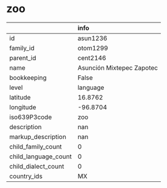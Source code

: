 # zoo
|                      | info                      |
|:---------------------|:--------------------------|
| id                   | asun1236                  |
| family_id            | otom1299                  |
| parent_id            | cent2146                  |
| name                 | Asunción Mixtepec Zapotec |
| bookkeeping          | False                     |
| level                | language                  |
| latitude             | 16.8762                   |
| longitude            | -96.8704                  |
| iso639P3code         | zoo                       |
| description          | nan                       |
| markup_description   | nan                       |
| child_family_count   | 0                         |
| child_language_count | 0                         |
| child_dialect_count  | 0                         |
| country_ids          | MX                        |